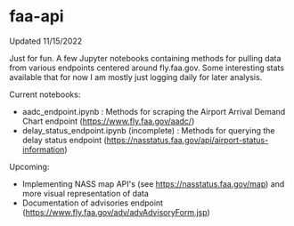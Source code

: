 # faa-api

Updated 11/15/2022

Just for fun. A few Jupyter notebooks containing methods for pulling data from various endpoints centered around fly.faa.gov. Some interesting stats available that for now I am mostly just logging daily for later analysis. 

Current notebooks:
- aadc_endpoint.ipynb : Methods for scraping the Airport Arrival Demand Chart endpoint (https://www.fly.faa.gov/aadc/)
- delay_status_endpoint.ipynb (incomplete) : Methods for querying the delay status endpoint (https://nasstatus.faa.gov/api/airport-status-information)

Upcoming:
- Implementing NASS map API's (see https://nasstatus.faa.gov/map) and more visual representation of data
- Documentation of advisories endpoint (https://www.fly.faa.gov/adv/advAdvisoryForm.jsp)
